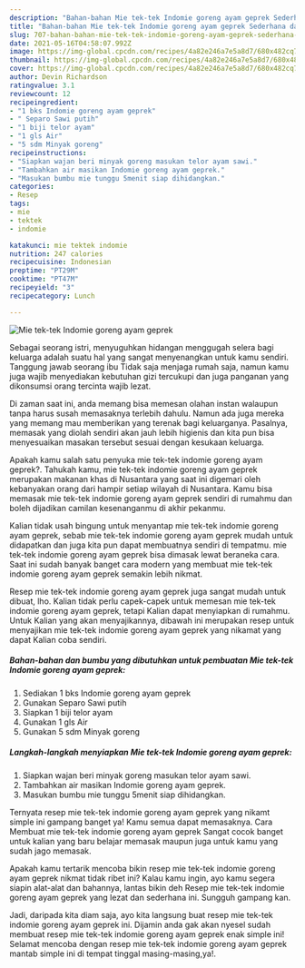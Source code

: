 ```yaml
---
description: "Bahan-bahan Mie tek-tek Indomie goreng ayam geprek Sederhana dan Mudah Dibuat"
title: "Bahan-bahan Mie tek-tek Indomie goreng ayam geprek Sederhana dan Mudah Dibuat"
slug: 707-bahan-bahan-mie-tek-tek-indomie-goreng-ayam-geprek-sederhana-dan-mudah-dibuat
date: 2021-05-16T04:58:07.992Z
image: https://img-global.cpcdn.com/recipes/4a82e246a7e5a8d7/680x482cq70/mie-tek-tek-indomie-goreng-ayam-geprek-foto-resep-utama.jpg
thumbnail: https://img-global.cpcdn.com/recipes/4a82e246a7e5a8d7/680x482cq70/mie-tek-tek-indomie-goreng-ayam-geprek-foto-resep-utama.jpg
cover: https://img-global.cpcdn.com/recipes/4a82e246a7e5a8d7/680x482cq70/mie-tek-tek-indomie-goreng-ayam-geprek-foto-resep-utama.jpg
author: Devin Richardson
ratingvalue: 3.1
reviewcount: 12
recipeingredient:
- "1 bks Indomie goreng ayam geprek"
- " Separo Sawi putih"
- "1 biji telor ayam"
- "1 gls Air"
- "5 sdm Minyak goreng"
recipeinstructions:
- "Siapkan wajan beri minyak goreng masukan telor ayam sawi."
- "Tambahkan air masikan Indomie goreng ayam geprek."
- "Masukan bumbu mie tunggu 5menit siap dihidangkan."
categories:
- Resep
tags:
- mie
- tektek
- indomie

katakunci: mie tektek indomie 
nutrition: 247 calories
recipecuisine: Indonesian
preptime: "PT29M"
cooktime: "PT47M"
recipeyield: "3"
recipecategory: Lunch

---
```



![Mie tek-tek Indomie goreng ayam geprek](https://img-global.cpcdn.com/recipes/4a82e246a7e5a8d7/680x482cq70/mie-tek-tek-indomie-goreng-ayam-geprek-foto-resep-utama.jpg)

Sebagai seorang istri, menyuguhkan hidangan menggugah selera bagi keluarga adalah suatu hal yang sangat menyenangkan untuk kamu sendiri. Tanggung jawab seorang ibu Tidak saja menjaga rumah saja, namun kamu juga wajib menyediakan kebutuhan gizi tercukupi dan juga panganan yang dikonsumsi orang tercinta wajib lezat.

Di zaman  saat ini, anda memang bisa memesan olahan instan walaupun tanpa harus susah memasaknya terlebih dahulu. Namun ada juga mereka yang memang mau memberikan yang terenak bagi keluarganya. Pasalnya, memasak yang diolah sendiri akan jauh lebih higienis dan kita pun bisa menyesuaikan masakan tersebut sesuai dengan kesukaan keluarga. 



Apakah kamu salah satu penyuka mie tek-tek indomie goreng ayam geprek?. Tahukah kamu, mie tek-tek indomie goreng ayam geprek merupakan makanan khas di Nusantara yang saat ini digemari oleh kebanyakan orang dari hampir setiap wilayah di Nusantara. Kamu bisa memasak mie tek-tek indomie goreng ayam geprek sendiri di rumahmu dan boleh dijadikan camilan kesenanganmu di akhir pekanmu.

Kalian tidak usah bingung untuk menyantap mie tek-tek indomie goreng ayam geprek, sebab mie tek-tek indomie goreng ayam geprek mudah untuk didapatkan dan juga kita pun dapat membuatnya sendiri di tempatmu. mie tek-tek indomie goreng ayam geprek bisa dimasak lewat beraneka cara. Saat ini sudah banyak banget cara modern yang membuat mie tek-tek indomie goreng ayam geprek semakin lebih nikmat.

Resep mie tek-tek indomie goreng ayam geprek juga sangat mudah untuk dibuat, lho. Kalian tidak perlu capek-capek untuk memesan mie tek-tek indomie goreng ayam geprek, tetapi Kalian dapat menyiapkan di rumahmu. Untuk Kalian yang akan menyajikannya, dibawah ini merupakan resep untuk menyajikan mie tek-tek indomie goreng ayam geprek yang nikamat yang dapat Kalian coba sendiri.

<!--inarticleads1-->

##### Bahan-bahan dan bumbu yang dibutuhkan untuk pembuatan Mie tek-tek Indomie goreng ayam geprek:

1. Sediakan 1 bks Indomie goreng ayam geprek
1. Gunakan  Separo Sawi putih
1. Siapkan 1 biji telor ayam
1. Gunakan 1 gls Air
1. Gunakan 5 sdm Minyak goreng




<!--inarticleads2-->

##### Langkah-langkah menyiapkan Mie tek-tek Indomie goreng ayam geprek:

1. Siapkan wajan beri minyak goreng masukan telor ayam sawi.
1. Tambahkan air masikan Indomie goreng ayam geprek.
1. Masukan bumbu mie tunggu 5menit siap dihidangkan.




Ternyata resep mie tek-tek indomie goreng ayam geprek yang nikamt simple ini gampang banget ya! Kamu semua dapat memasaknya. Cara Membuat mie tek-tek indomie goreng ayam geprek Sangat cocok banget untuk kalian yang baru belajar memasak maupun juga untuk kamu yang sudah jago memasak.

Apakah kamu tertarik mencoba bikin resep mie tek-tek indomie goreng ayam geprek nikmat tidak ribet ini? Kalau kamu ingin, ayo kamu segera siapin alat-alat dan bahannya, lantas bikin deh Resep mie tek-tek indomie goreng ayam geprek yang lezat dan sederhana ini. Sungguh gampang kan. 

Jadi, daripada kita diam saja, ayo kita langsung buat resep mie tek-tek indomie goreng ayam geprek ini. Dijamin anda gak akan nyesel sudah membuat resep mie tek-tek indomie goreng ayam geprek enak simple ini! Selamat mencoba dengan resep mie tek-tek indomie goreng ayam geprek mantab simple ini di tempat tinggal masing-masing,ya!.

